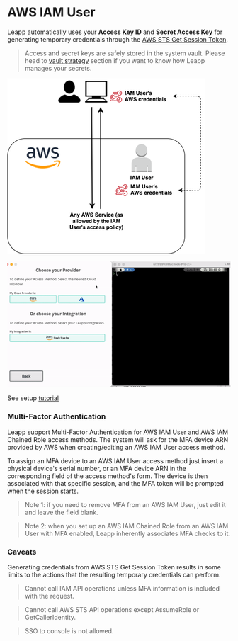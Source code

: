 # AWS IAM User

Leapp automatically uses your **Access Key ID** and **Secret Access Key** for generating temporary credentials through the [AWS STS Get Session Token](https://docs.aws.amazon.com/STS/latest/APIReference/API_GetSessionToken.html).

> Access and secret keys are safely stored in the system vault. Please head to [vault strategy](../system_vault.md) section if you want to know how Leapp manages your secrets.

![AWS IAM User Access Schema](../../images/access_schemas/AWS_IAM_USER_ACCESS_SCHEMA.png)

![AWS IAM User Access Use Case](../../videos/User.gif)

See setup [tutorial](../tutorials/aws/iam_user/setup_in_leapp.md)

### Multi-Factor Authentication

Leapp support Multi-Factor Authentication for AWS IAM User and AWS IAM Chained Role access methods. The system will ask for the MFA device ARN provided by AWS when creating/editing an AWS IAM User access method.

To assign an MFA device to an AWS IAM User access method just insert a physical device's serial number, or an MFA device ARN in the corresponding field of the access method's form. 
The device is then associated with that specific session, and the MFA token will be prompted when the session starts.

> Note 1: if you need to remove MFA from an AWS IAM User, just edit it and leave the field blank. 

> Note 2: when you set up an AWS IAM Chained Role from an AWS IAM User with MFA enabled, Leapp inherently associates MFA checks to it.

### Caveats

Generating credentials from AWS STS Get Session Token results in some limits to the actions that the resulting temporary credentials can perform.

> Cannot call IAM API operations unless MFA information is included with the request.

> Cannot call AWS STS API operations except AssumeRole or GetCallerIdentity.

> SSO to console is not allowed.
